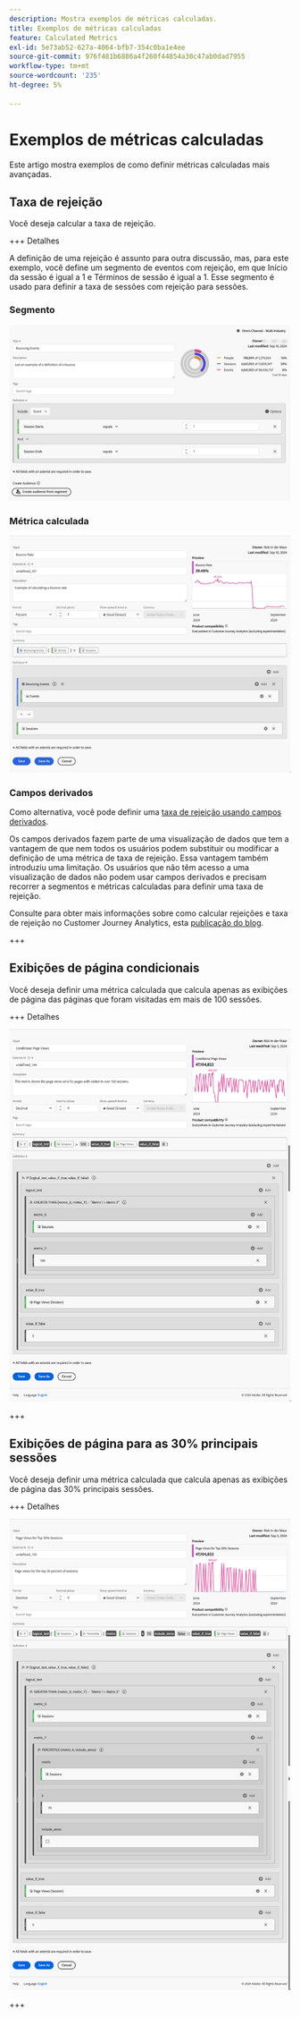 ```yaml
---
description: Mostra exemplos de métricas calculadas.
title: Exemplos de métricas calculadas
feature: Calculated Metrics
exl-id: 5e73ab52-627a-4064-bfb7-354c0ba1e4ee
source-git-commit: 976f481b6886a4f260f44854a30c47ab0dad7955
workflow-type: tm+mt
source-wordcount: '235'
ht-degree: 5%

---
```


# Exemplos de métricas calculadas

Este artigo mostra exemplos de como definir métricas calculadas mais avançadas.

## Taxa de rejeição

Você deseja calcular a taxa de rejeição.

+++ Detalhes

A definição de uma rejeição é assunto para outra discussão, mas, para este exemplo, você define um segmento de eventos com rejeição, em que Início da sessão é igual a 1 e Términos de sessão é igual a 1. Esse segmento é usado para definir a taxa de sessões com rejeição para sessões.


### Segmento

![Rejeitando eventos](assets/example-bounce-bouncedevents.png)

### Métrica calculada

![Taxa de rejeição](assets/example-bounce-rate.png)


### Campos derivados

Como alternativa, você pode definir uma [taxa de rejeição usando campos derivados](/help/data-views/derived-fields/derived-fields.md#bounces).

Os campos derivados fazem parte de uma visualização de dados que tem a vantagem de que nem todos os usuários podem substituir ou modificar a definição de uma métrica de taxa de rejeição. Essa vantagem também introduziu uma limitação. Os usuários que não têm acesso a uma visualização de dados não podem usar campos derivados e precisam recorrer a segmentos e métricas calculadas para definir uma taxa de rejeição.

Consulte para obter mais informações sobre como calcular rejeições e taxa de rejeição no Customer Journey Analytics, esta [publicação do blog](https://experienceleaguecommunities.adobe.com/t5/adobe-analytics-blogs/calculating-bounces-amp-bounce-rate-in-adobe-customer-journey/ba-p/706446?profile.language=pt).

+++


## Exibições de página condicionais

Você deseja definir uma métrica calculada que calcula apenas as exibições de página das páginas que foram visitadas em mais de 100 sessões.

+++ Detalhes

![Exibições de página condicionais](assets/conditional-page-views.png)

+++

## Exibições de página para as 30% principais sessões

Você deseja definir uma métrica calculada que calcula apenas as exibições de página das 30% principais sessões.

+++ Detalhes

![Principais 30% de exibições de página](assets/top30-page-views.png)

+++
